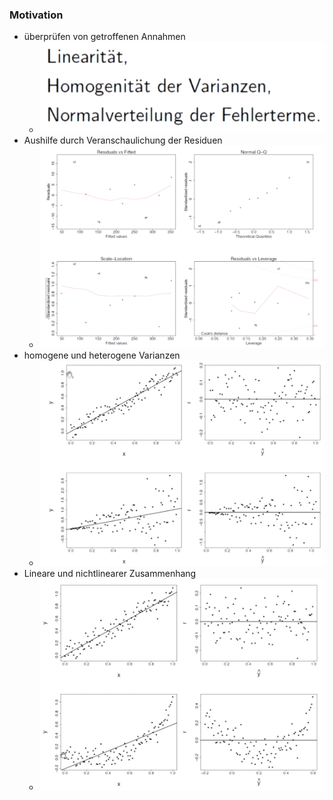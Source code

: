 ### Motivation
+ überprüfen von getroffenen Annahmen
	+ ![](../../../z_images/Pasted%20image%2020221215184733.png)
+ Aushilfe durch Veranschaulichung der Residuen
	+ ![](../../../z_images/Pasted%20image%2020221215185013.png)
+ homogene und heterogene Varianzen
	+ ![](../../../z_images/Pasted%20image%2020221215185045.png)
+ Lineare und nichtlinearer Zusammenhang
	+ ![](../../../z_images/Pasted%20image%2020221215185315.png)